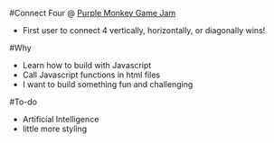 #Connect Four @ [Purple Monkey Game Jam](http://purplemonkeygamejam.com/)
+ First user to connect 4 vertically, horizontally, or diagonally wins!  

#Why
+ Learn how to build with Javascript
+ Call Javascript functions in html files
+ I want to build something fun and challenging

#To-do
+ Artificial Intelligence
+ little more styling
